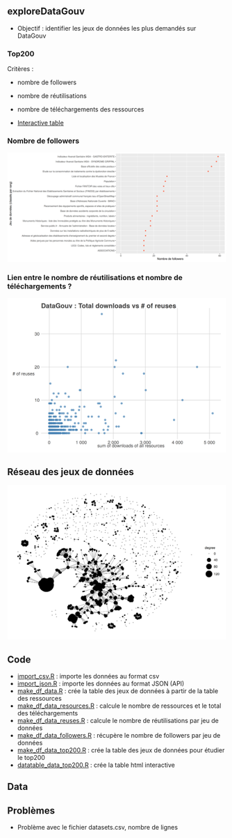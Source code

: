 
## exploreDataGouv

* Objectif : identifier les jeux de données les plus demandés sur DataGouv

### Top200

Critères : 
- nombre de followers
- nombre de réutilisations 
- nombre de téléchargements des ressources

- [Interactive table](https://htmlpreview.github.io/?https://raw.githubusercontent.com/SGMAP-AGD/exploreDataGouv/master/output/dt_data_top200.html)

### Nombre de followers

![top20](output/data_followers_top20.png "top20")

### Lien entre le nombre de réutilisations et nombre de téléchargements ?

![downloads and reuses](output/downloads_and_reuses.png "Downloads and reuses")

## Réseau des jeux de données

![network](output/gg_network.png "network")

## Code

- [import_csv.R](R/import_csv.R) : importe les données au format csv
- [import_json.R](R/import_json.R) : importe les données au format JSON (API)
- [make_df_data.R](R/make_df_data.R) : crée la table des jeux de données à partir de la table des ressources
- [make_df_data_resources.R](R/make_df_resources.R) : calcule le nombre de ressources et 
le total des téléchargements
- [make_df_data_reuses.R](R/make_df_reuses.R) : calcule le nombre de réutilisations par jeu de données
- [make_df_data_followers.R](R/make_df_data_followers.R) : récupère le nombre de followers par jeu de données
- [make_df_data_top200.R](R/make_df_data_top200.R) : crée la table des jeux de données pour étudier le top200
- [datatable_data_top200.R](R/datatable_data_top200.R) : crée la table html interactive

## Data

## Problèmes

- Problème avec le fichier datasets.csv, nombre de lignes
